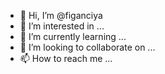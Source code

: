 - 👋 Hi, I’m @figanciya
- 👀 I’m interested in ...
- 🌱 I’m currently learning ...
- 💞️ I’m looking to collaborate on ...
- 📫 How to reach me ...

<!---
figanciya/figanciya is a ✨ special ✨ repository because its `README.md` (this file) appears on your GitHub profile.
You can click the Preview link to take a look at your changes.
--->
